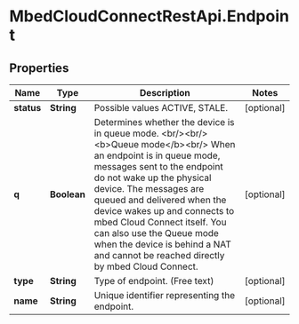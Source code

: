 # MbedCloudConnectRestApi.Endpoint

## Properties
Name | Type | Description | Notes
------------ | ------------- | ------------- | -------------
**status** | **String** | Possible values ACTIVE, STALE. | [optional] 
**q** | **Boolean** | Determines whether the device is in queue mode. &lt;br/&gt;&lt;br/&gt;&lt;b&gt;Queue mode&lt;/b&gt;&lt;br/&gt; When an endpoint is in queue mode, messages sent to the endpoint do not wake up the physical device. The messages are queued and delivered when the device wakes up and connects to mbed Cloud Connect itself. You can also use the Queue mode when the device is behind a NAT and cannot be reached directly by mbed Cloud Connect.  | [optional] 
**type** | **String** | Type of endpoint. (Free text) | [optional] 
**name** | **String** | Unique identifier representing the endpoint. | [optional] 


